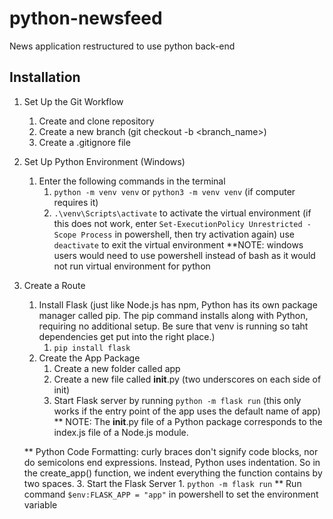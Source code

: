 # python-newsfeed
News application restructured to use python back-end

## Installation

1. Set Up the Git Workflow
    1. Create and clone repository
    2. Create a new branch (git checkout -b <branch_name>)
    3. Create a .gitignore file

2. Set Up Python Environment (Windows)
    1. Enter the following commands in the terminal
        1. `python -m venv venv` or `python3 -m venv venv` (if computer requires it)
        2. `.\venv\Scripts\activate` to activate the virtual environment
        (if this does not work, enter `Set-ExecutionPolicy Unrestricted -Scope Process` in powershell, then try activation again) use `deactivate` to exit the virtual environment
    **NOTE: windows users would need to use powershell instead of bash as it would not run virtual environment for python

3. Create a Route
   1. Install Flask (just like Node.js has npm, Python has its own package manager called pip. The pip command installs along with Python, requiring no additional setup. Be sure that venv is running so taht dependencies get put into the right place.)
        1. `pip install flask`
    2. Create the App Package
        1. Create a new folder called app
        2. Create a new file called __init__.py (two underscores on each side of init)
        3. Start Flask server by running `python -m flask run` (this only works if the entry point of the app uses the default name of app)
    ** NOTE: The __init__.py file of a Python package corresponds to the index.js file of a Node.js module.

    ** Python Code Formatting: curly braces don't signify code blocks, nor do semicolons end expressions. Instead, Python uses indentation. So in the create_app() function, we indent everything the function contains by two spaces.
    3. Start the Flask Server
        1. `python -m flask run`
        ** Run command `$env:FLASK_APP = "app"` in powershell to set the environment variable